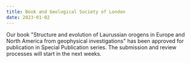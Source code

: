 ```yaml
---
title: Book and Geological Society of London
date: 2023-01-02
---
```


Our book "Structure and evolution of Laurussian orogens in Europe and North America from geophysical investigations" has been approved for publication in  Special Publication series. The submission and review processes will start in the next weeks.
 
